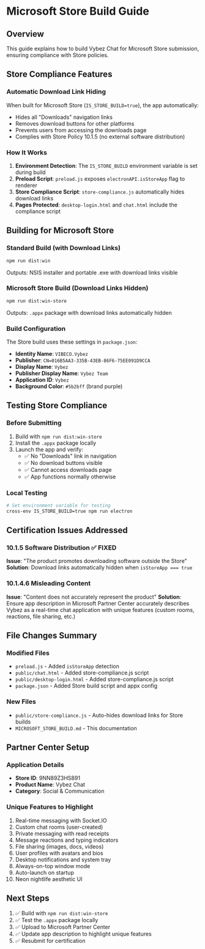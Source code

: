 # Microsoft Store Build Guide

## Overview
This guide explains how to build Vybez Chat for Microsoft Store submission, ensuring compliance with Store policies.

## Store Compliance Features

### Automatic Download Link Hiding
When built for Microsoft Store (`IS_STORE_BUILD=true`), the app automatically:
- Hides all "Downloads" navigation links
- Removes download buttons for other platforms
- Prevents users from accessing the downloads page
- Complies with Store Policy 10.1.5 (no external software distribution)

### How It Works
1. **Environment Detection**: The `IS_STORE_BUILD` environment variable is set during build
2. **Preload Script**: `preload.js` exposes `electronAPI.isStoreApp` flag to renderer
3. **Store Compliance Script**: `store-compliance.js` automatically hides download links
4. **Pages Protected**: `desktop-login.html` and `chat.html` include the compliance script

## Building for Microsoft Store

### Standard Build (with Download Links)
```bash
npm run dist:win
```
Outputs: NSIS installer and portable .exe with download links visible

### Microsoft Store Build (Download Links Hidden)
```bash
npm run dist:win-store
```
Outputs: `.appx` package with download links automatically hidden

### Build Configuration
The Store build uses these settings in `package.json`:
- **Identity Name**: `VIBECO.Vybez`
- **Publisher**: `CN=016B5AA3-335B-43EB-86F6-75EE091D9CCA`
- **Display Name**: `Vybez`
- **Publisher Display Name**: `Vybez Team`
- **Application ID**: `Vybez`
- **Background Color**: `#5b2bff` (brand purple)

## Testing Store Compliance

### Before Submitting
1. Build with `npm run dist:win-store`
2. Install the `.appx` package locally
3. Launch the app and verify:
   - ✅ No "Downloads" link in navigation
   - ✅ No download buttons visible
   - ✅ Cannot access downloads page
   - ✅ App functions normally otherwise

### Local Testing
```bash
# Set environment variable for testing
cross-env IS_STORE_BUILD=true npm run electron
```

## Certification Issues Addressed

### 10.1.5 Software Distribution ✅ FIXED
**Issue**: "The product promotes downloading software outside the Store"
**Solution**: Download links automatically hidden when `isStoreApp === true`

### 10.1.4.6 Misleading Content
**Issue**: "Content does not accurately represent the product"
**Solution**: Ensure app description in Microsoft Partner Center accurately describes Vybez as a real-time chat application with unique features (custom rooms, reactions, file sharing, etc.)

## File Changes Summary

### Modified Files
- `preload.js` - Added `isStoreApp` detection
- `public/chat.html` - Added store-compliance.js script
- `public/desktop-login.html` - Added store-compliance.js script
- `package.json` - Added Store build script and appx config

### New Files
- `public/store-compliance.js` - Auto-hides download links for Store builds
- `MICROSOFT_STORE_BUILD.md` - This documentation

## Partner Center Setup

### Application Details
- **Store ID**: 9NN89Z3HS891
- **Product Name**: Vybez Chat
- **Category**: Social & Communication

### Unique Features to Highlight
1. Real-time messaging with Socket.IO
2. Custom chat rooms (user-created)
3. Private messaging with read receipts
4. Message reactions and typing indicators
5. File sharing (images, docs, videos)
6. User profiles with avatars and bios
7. Desktop notifications and system tray
8. Always-on-top window mode
9. Auto-launch on startup
10. Neon nightlife aesthetic UI

## Next Steps

1. ✅ Build with `npm run dist:win-store`
2. ✅ Test the `.appx` package locally
3. ✅ Upload to Microsoft Partner Center
4. ✅ Update app description to highlight unique features
5. ✅ Resubmit for certification
